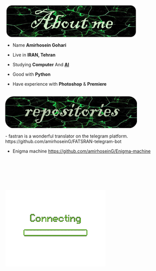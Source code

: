 <div>

<img src="./images/aboutme.png" width="420" align="center" />



<br/>


- Name **Amirhosein Gohari**

- Live in **IRAN, Tehran**

- Studying **Computer** And [**AI**](https://en.wikipedia.org/wiki/Artificial_intelligence)

- Good with **Python** 

- Have experience with **Photoshop** & **Premiere**
<br/>

<img src="./images/repositories.png" width="420" align="center" />
<br/>
<br/>
- fastran is a wonderful translator on the telegram platform.
<br/>
 https://github.com/amirhoseinG/FATSRAN-telegram-bot

- Enigma machine 
 https://github.com/amirhoseinG/Enigma-machine
<br/>
<br/>
<br/>
<br/>
<br/>
<br/>
<img src="./images/loading.gif" width="320" align="left" />
</div>
